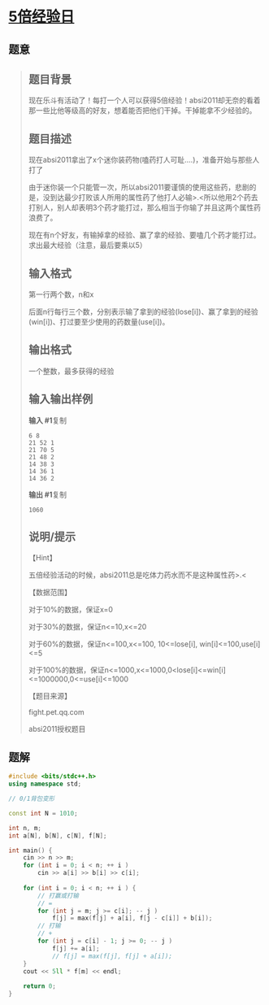#  [5倍经验日](https://www.luogu.com.cn/problem/P1802)

## 题意

>   ## 题目背景
>
>   现在乐斗有活动了！每打一个人可以获得5倍经验！absi2011却无奈的看着那一些比他等级高的好友，想着能否把他们干掉。干掉能拿不少经验的。
>
>   ## 题目描述
>
>   现在absi2011拿出了x个迷你装药物(嗑药打人可耻….)，准备开始与那些人打了
>
>   由于迷你装一个只能管一次，所以absi2011要谨慎的使用这些药，悲剧的是，没到达最少打败该人所用的属性药了他打人必输>.<所以他用2个药去打别人，别人却表明3个药才能打过，那么相当于你输了并且这两个属性药浪费了。
>
>   现在有n个好友，有输掉拿的经验、赢了拿的经验、要嗑几个药才能打过。求出最大经验（注意，最后要乘以5）
>
>   ## 输入格式
>
>   第一行两个数，n和x
>
>   后面n行每行三个数，分别表示输了拿到的经验(lose[i])、赢了拿到的经验(win[i])、打过要至少使用的药数量(use[i])。
>
>   ## 输出格式
>
>   一个整数，最多获得的经验
>
>   ## 输入输出样例
>
>   **输入 #1**复制
>
>   ```
>   6 8
>   21 52 1
>   21 70 5
>   21 48 2
>   14 38 3
>   14 36 1
>   14 36 2
>   ```
>
>   **输出 #1**复制
>
>   ```
>   1060
>   ```
>
>   ## 说明/提示
>
>   【Hint】
>
>   五倍经验活动的时候，absi2011总是吃体力药水而不是这种属性药>.<
>
>   【数据范围】
>
>   对于10%的数据，保证x=0
>
>   对于30%的数据，保证n<=10,x<=20
>
>   对于60%的数据，保证n<=100,x<=100, 10<=lose[i], win[i]<=100,use[i]<=5
>
>   对于100%的数据，保证n<=1000,x<=1000,0<lose[i]<=win[i]<=1000000,0<=use[i]<=1000
>
>   【题目来源】
>
>   fight.pet.qq.com
>
>   absi2011授权题目

## 题解



```c++
#include <bits/stdc++.h>
using namespace std;

// 0/1背包变形

const int N = 1010;

int n, m;
int a[N], b[N], c[N], f[N];

int main() {
    cin >> n >> m;
    for (int i = 0; i < n; ++ i )
        cin >> a[i] >> b[i] >> c[i];
    
    for (int i = 0; i < n; ++ i ) {
        // 打赢或打输
        // =
        for (int j = m; j >= c[i]; -- j )
            f[j] = max(f[j] + a[i], f[j - c[i]] + b[i]);
        // 打输
        // +
        for (int j = c[i] - 1; j >= 0; -- j )
            f[j] += a[i];
            // f[j] = max(f[j], f[j] + a[i]);
    }
    cout << 5ll * f[m] << endl;
    
    return 0;
}
```



```python3

```

